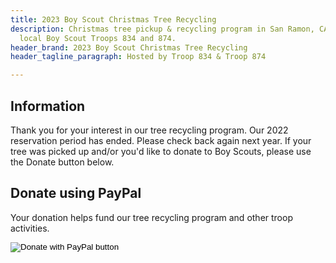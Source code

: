 ```yaml
---
title: 2023 Boy Scout Christmas Tree Recycling
description: Christmas tree pickup & recycling program in San Ramon, CA. Hosted by
  local Boy Scout Troops 834 and 874.
header_brand: 2023 Boy Scout Christmas Tree Recycling
header_tagline_paragraph: Hosted by Troop 834 & Troop 874

---
```

## Information

Thank you for your interest in our tree recycling program.  Our 2022 reservation period has ended.  Please check back again next year.  If your tree was picked up and/or you'd like to donate to Boy Scouts, please use the Donate button below.

<!--Thank you for your interest in our tree recycling program. We will be picking up trees on **Saturday, January 7, 2023**. Please fill out the form below to let us
know that you would like your tree picked up.

On pickup day, please leave your $10 donation under your mat and leave
your tree at the curb.  Trees must be free of ornaments, tinsel, lights, and
garlands.  We cannot take artificial trees or live trees with flocking.

## Reservation form

<iframe src="https://docs.google.com/forms/d/e/1FAIpQLSeV_I8nyS7hRgQOT82oT2464vdDGIYJ52eKu0ly8os1Sllx7g/viewform?embedded=true" width="640" height="1414" frameborder="0" marginheight="0" marginwidth="0" scrolling="no">Loading…</iframe> -->

## Donate using PayPal

Your donation helps fund our tree recycling program and other troop activities.
<form class="mt-1" action="https://www.paypal.com/donate" method="post" target="_top">
<input type="hidden" name="hosted_button_id" value="MGFWR7STEAX5G" />
<input type="image" src="https://www.paypalobjects.com/en_US/i/btn/btn_donate_LG.gif" border="0" name="submit" title="PayPal - The safer, easier way to pay online!" alt="Donate with PayPal button" />
</form>